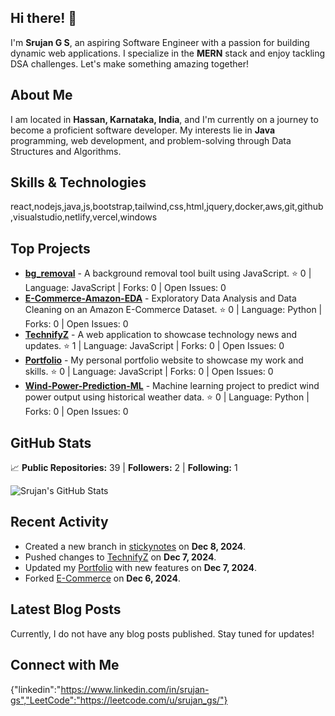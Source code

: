 ## Hi there! 👋

I'm **Srujan G S**, an aspiring Software Engineer with a passion for building dynamic web applications. I specialize in the **MERN** stack and enjoy tackling DSA challenges. Let's make something amazing together!

## About Me

I am located in **Hassan, Karnataka, India**, and I'm currently on a journey to become a proficient software developer. My interests lie in **Java** programming, web development, and problem-solving through Data Structures and Algorithms.

## Skills & Technologies

react,nodejs,java,js,bootstrap,tailwind,css,html,jquery,docker,aws,git,github,visualstudio,netlify,vercel,windows

## Top Projects

- [**bg_removal**](https://github.com/srujanGowda08/bg_removal) - A background removal tool built using JavaScript. ⭐️ 0 | Language: JavaScript | Forks: 0 | Open Issues: 0
- [**E-Commerce-Amazon-EDA**](https://github.com/srujanGowda08/E-Commerce-Amazon-EDA) - Exploratory Data Analysis and Data Cleaning on an Amazon E-Commerce Dataset. ⭐️ 0 | Language: Python | Forks: 0 | Open Issues: 0
- [**TechnifyZ**](https://github.com/srujanGowda08/TechnifyZ) - A web application to showcase technology news and updates. ⭐️ 1 | Language: JavaScript | Forks: 0 | Open Issues: 0
- [**Portfolio**](https://github.com/srujanGowda08/Portfolio) - My personal portfolio website to showcase my work and skills. ⭐️ 0 | Language: JavaScript | Forks: 0 | Open Issues: 0
- [**Wind-Power-Prediction-ML**](https://github.com/srujanGowda08/Wind-Power-Prediction-ML) - Machine learning project to predict wind power output using historical weather data. ⭐️ 0 | Language: Python | Forks: 0 | Open Issues: 0

## GitHub Stats

📈 **Public Repositories:** 39 | **Followers:** 2 | **Following:** 1

![Srujan's GitHub Stats](https://github-readme-stats.vercel.app/api?username=srujanGowda08&show_icons=true&theme=radical)

## Recent Activity

- Created a new branch in [stickynotes](https://github.com/srujanGowda08/stickynotes) on **Dec 8, 2024**.
- Pushed changes to [TechnifyZ](https://github.com/srujanGowda08/TechnifyZ) on **Dec 7, 2024**.
- Updated my [Portfolio](https://github.com/srujanGowda08/Portfolio) with new features on **Dec 7, 2024**.
- Forked [E-Commerce](https://github.com/Hemanthir122/E-Commerce) on **Dec 6, 2024**.

## Latest Blog Posts

Currently, I do not have any blog posts published. Stay tuned for updates!

## Connect with Me

{"linkedin":"https://www.linkedin.com/in/srujan-gs","LeetCode":"https://leetcode.com/u/srujan_gs/"}